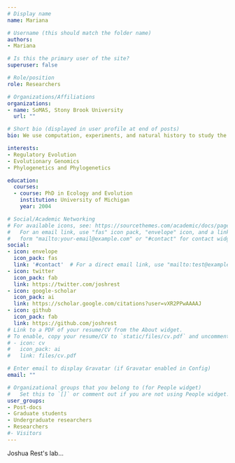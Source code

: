 ```yaml
---
# Display name
name: Mariana

# Username (this should match the folder name)
authors:
- Mariana

# Is this the primary user of the site?
superuser: false

# Role/position
role: Researchers

# Organizations/Affiliations
organizations:
- name: SoMAS, Stony Brook University
  url: ""

# Short bio (displayed in user profile at end of posts)
bio: We use computation, experiments, and natural history to study the evolution of biological systems.

interests:
- Regulatory Evolution
- Evolutionary Genomics
- Phylogenetics and Phylogenetics

education:
  courses:
  - course: PhD in Ecology and Evolution
    institution: University of Michigan
    year: 2004

# Social/Academic Networking
# For available icons, see: https://sourcethemes.com/academic/docs/page-builder/#icons
#   For an email link, use "fas" icon pack, "envelope" icon, and a link in the
#   form "mailto:your-email@example.com" or "#contact" for contact widget.
social:
- icon: envelope
  icon_pack: fas
  link: '#contact'  # For a direct email link, use "mailto:test@example.org".
- icon: twitter
  icon_pack: fab
  link: https://twitter.com/joshrest
- icon: google-scholar
  icon_pack: ai
  link: https://scholar.google.com/citations?user=vXR2PPwAAAAJ
- icon: github
  icon_pack: fab
  link: https://github.com/joshrest
# Link to a PDF of your resume/CV from the About widget.
# To enable, copy your resume/CV to `static/files/cv.pdf` and uncomment the lines below.
# - icon: cv
#   icon_pack: ai
#   link: files/cv.pdf

# Enter email to display Gravatar (if Gravatar enabled in Config)
email: ""

# Organizational groups that you belong to (for People widget)
#   Set this to `[]` or comment out if you are not using People widget.
user_groups:
- Post-docs
- Graduate students
- Undergraduate researchers
- Researchers
#- Visitors
---
```


Joshua Rest's lab...